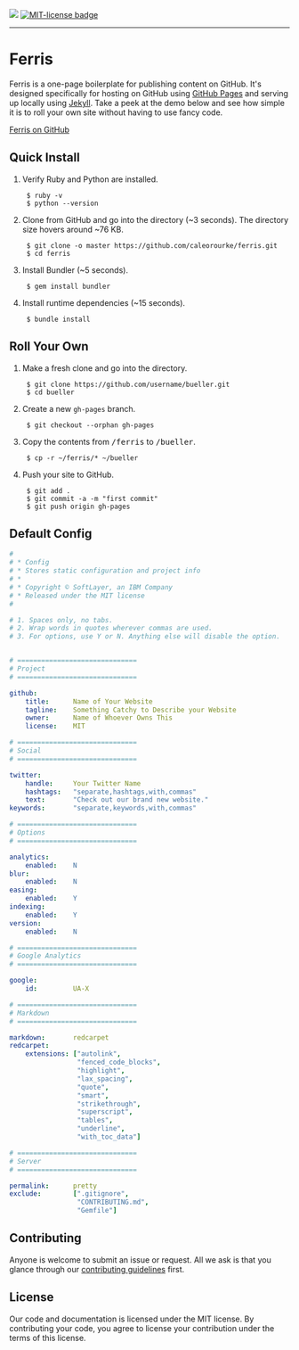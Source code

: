 <a href="https://travis-ci.org/caleorourke/ferris" target="_blank"><img src="https://travis-ci.org/caleorourke/ferris.svg?branch=master"></a>
<a href="http://github.com/caleorourke/ferris/blob/master/LICENSE.md" target="_blank"><img src="http://img.shields.io/badge/License-MIT-blue.svg" alt="MIT-license badge"></a>

---

# Ferris

Ferris is a one-page boilerplate for publishing content on GitHub. It's designed specifically for hosting on GitHub using [GitHub Pages](http://pages.github.com) and serving up locally using [Jekyll](http://jekyllrb.com). Take a peek at the demo below and see how simple it is to roll your own site without having to use fancy code.

<a href="http://caleorourke.github.io/ferris" target="_blank">Ferris on GitHub</a>


## Quick Install

1. Verify Ruby and Python are installed.

        $ ruby -v
        $ python --version


2. Clone from GitHub and go into the directory (~3 seconds). The directory size hovers around ~76 KB.

        $ git clone -o master https://github.com/caleorourke/ferris.git
        $ cd ferris


3. Install Bundler (~5 seconds).

        $ gem install bundler


4. Install runtime dependencies (~15 seconds).

        $ bundle install


## Roll Your Own

1. Make a fresh clone and go into the directory.

        $ git clone https://github.com/username/bueller.git
        $ cd bueller

2. Create a new `gh-pages` branch.

        $ git checkout --orphan gh-pages

3. Copy the contents from <samp>/ferris</samp> to <samp>/bueller</samp>.

        $ cp -r ~/ferris/* ~/bueller

4. Push your site to GitHub.

        $ git add .
        $ git commit -a -m "first commit"
        $ git push origin gh-pages


## Default Config

~~~yml
#
# * Config
# * Stores static configuration and project info
# *
# * Copyright © SoftLayer, an IBM Company
# * Released under the MIT license
#

# 1. Spaces only, no tabs.
# 2. Wrap words in quotes wherever commas are used.
# 3. For options, use Y or N. Anything else will disable the option.


# ==============================
# Project
# ==============================

github:
    title:      Name of Your Website
    tagline:    Something Catchy to Describe your Website
    owner:      Name of Whoever Owns This
    license:    MIT

# ==============================
# Social
# ==============================

twitter:
    handle:     Your Twitter Name
    hashtags:   "separate,hashtags,with,commas"
    text:       "Check out our brand new website."
keywords:       "separate,keywords,with,commas"

# ==============================
# Options
# ==============================

analytics:
    enabled:    N
blur:
    enabled:    N
easing:
    enabled:    Y
indexing:
    enabled:    Y
version:
    enabled:    N

# ==============================
# Google Analytics
# ==============================

google:
    id:         UA-X

# ==============================
# Markdown
# ==============================

markdown:       redcarpet
redcarpet:
    extensions: ["autolink",
                 "fenced_code_blocks",
                 "highlight",
                 "lax_spacing",
                 "quote",
                 "smart",
                 "strikethrough",
                 "superscript",
                 "tables",
                 "underline",
                 "with_toc_data"]

# ==============================
# Server
# ==============================

permalink:      pretty
exclude:        [".gitignore",
                 "CONTRIBUTING.md",
                 "Gemfile"]
~~~

## Contributing

Anyone is welcome to submit an issue or request. All we ask is that you glance through our [contributing guidelines](CONTRIBUTING.md) first.


## License

Our code and documentation is licensed under the MIT license. By contributing your code, you agree to license your contribution under the terms of this license.
